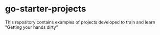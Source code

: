 # go-starter-projects
This repository contains examples of projects developed to train and learn "Getting your hands dirty"
